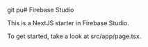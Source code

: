git pu# Firebase Studio

This is a NextJS starter in Firebase Studio.

To get started, take a look at src/app/page.tsx.
